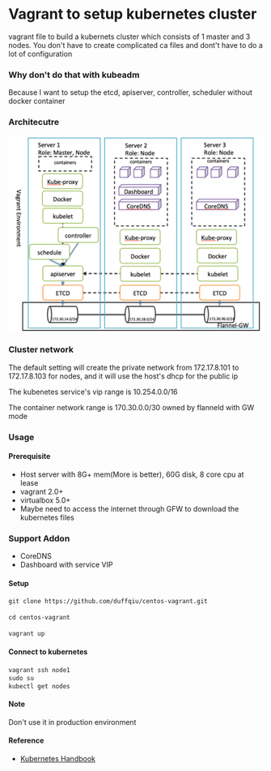 # Vagrant to setup kubernetes cluster
vagrant file to build a kubernets cluster which consists of 1 master and 3 nodes. You don't have to create complicated ca files and dont't have to do a lot of configuration

### Why don't do that with kubeadm

Because I want to setup the etcd, apiserver, controller, scheduler without docker container

### Architecutre

![archi](pic/arch.png)


### Cluster network
The default setting will create the private network from 172.17.8.101 to 172.17.8.103 for nodes, and it will use the host's dhcp for the public ip

The kubenetes service's vip range is 10.254.0.0/16

The container network range is 170.30.0.0/30 owned by flanneld with GW mode

### Usage

#### Prerequisite
* Host server with 8G+ mem(More is better), 60G disk, 8 core cpu at lease
* vagrant 2.0+
* virtualbox 5.0+
* Maybe need to access the internet through GFW to download the kubernetes files

### Support Addon

- CoreDNS
- Dashboard with service VIP

#### Setup
```
git clone https://github.com/duffqiu/centos-vagrant.git

cd centos-vagrant

vagrant up
```

#### Connect to kubernetes

```
vagrant ssh node1
sudo su
kubectl get nodes
```

#### Note

Don't use it in production environment

#### Reference

* [Kubernetes Handbook](https://jimmysong.io/kubernetes-handbook/)

